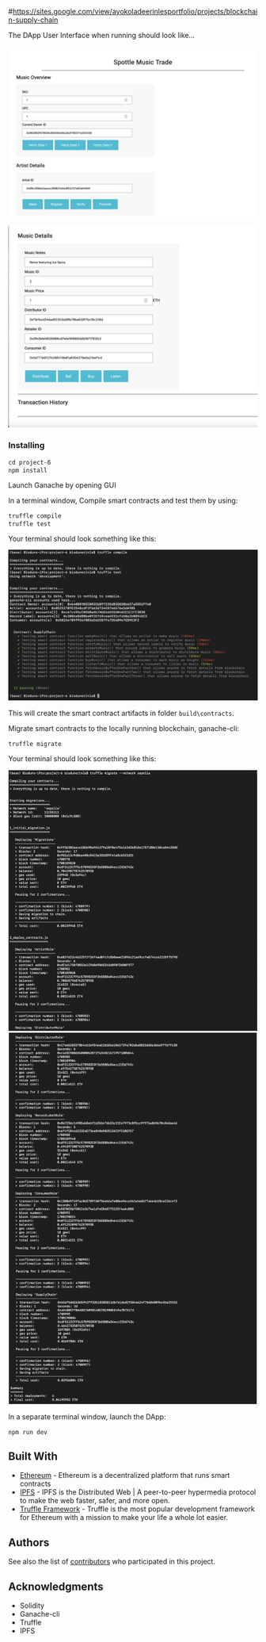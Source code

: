 #https://sites.google.com/view/ayokoladeerinlesportfolio/projects/blockchain-supply-chain

The DApp User Interface when running should look like...

![truffle test](images/view1.png)

![truffle test](images/view2.png) 


### Installing


```
cd project-6
npm install
```

Launch Ganache by opening GUI

In a terminal window, Compile smart contracts and test them by using:

```
truffle compile
truffle test
```

Your terminal should look something like this:

![truffle test](images/terminalview.png)

This will create the smart contract artifacts in folder ```build\contracts```.

Migrate smart contracts to the locally running blockchain, ganache-cli:

```
truffle migrate
```

Your terminal should look something like this:

![truffle test](images/deploy1.png)
![truffle test](images/deploy2.png)


In a separate terminal window, launch the DApp:

```
npm run dev
```

## Built With

* [Ethereum](https://www.ethereum.org/) - Ethereum is a decentralized platform that runs smart contracts
* [IPFS](https://ipfs.io/) - IPFS is the Distributed Web | A peer-to-peer hypermedia protocol
to make the web faster, safer, and more open.
* [Truffle Framework](http://truffleframework.com/) - Truffle is the most popular development framework for Ethereum with a mission to make your life a whole lot easier.


## Authors

See also the list of [contributors](https://github.com/your/project/contributors.md) who participated in this project.

## Acknowledgments

* Solidity
* Ganache-cli
* Truffle
* IPFS
